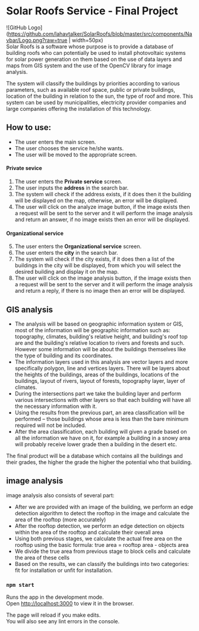 # Solar Roofs Service - Final Project

![GitHub Logo](https://github.com/lahavtalker/SolarRoofs/blob/master/src/components/Navbar/Logo.png?raw=true | width=50px)</br>
Solar Roofs is a software whose purpose is to provide a database of building roofs who can potentially be used to install photovoltaic systems for solar power generation on them based on the use of data layers and maps from GIS system and the use of the OpenCV library for image analysis.

The system will classify the buildings by priorities according to various parameters, such as available roof space, public or private buildings, location of the building in relation to the sun, the type of roof and more.
This system can be used by municipalities, electricity provider companies and large companies offering the installation of this technology.

## How to use:

- The user enters the main screen.
- The user chooses the service he/she wants.
- The user will be moved to the appropriate screen.

#### Private sevice

1. The user enters the **Private service** screen.
2. The user inputs the **address** in the search bar.
3. The system will check if the address exists, if it does then it the building will be displayed on the map, otherwise, an error will be displayed.
4. The user will click on the analyze image button, if the image exists then a request will be sent to the server and it will perform the image analysis and return an answer, if no image exists then an error will be displayed.

#### Organizational service

5. The user enters the **Organizational service** screen.
6. The user enters the **city** in the search bar.
7. The system will check if the city exists, if it does then a list of the buildings in the city will be displayed, from which you will select the desired building and display it on the map.
8. The user will click on the image analysis button, if the image exists then a request will be sent to the server and it will perform the image analysis and return a reply, if there is no image then an error will be displayed.

## GIS analysis

- The analysis will be based on geographic information system or GIS, most of the information will be geographic information such as: topography, climates, building's relative height, and building's roof top are and the building's relative location to rivers and forests and such. However some information will be about the buildings themselves like the type of building and its coordinates.
- The information layers used in this analysis are vector layers and more specifically polygon, line and vertices layers. There will be layers about the heights of the buildings, areas of the buildings, locations of the buildings, layout of rivers, layout of forests, topography layer, layer of climates.
- During the intersections part we take the building layer and perform various intersections with other layers so that each building will have all the necessary information with it.
- Using the results from the previous part, an area classification will be performed – those buildings whose area is less than the bare minimum required will not be included.
- After the area classification, each building will given a grade based on all the information we have on it, for example a building in a snowy area will probably receive lower grade then a building in the desert etc.

The final product will be a database which contains all the buildings and their grades, the higher the grade the higher the potential who that building.

## image analysis

image analysis also consists of several part:

- After we are provided with an image of the building, we perform an edge detection algorithm to detect the rooftop in the image and calculate the area of ​​the rooftop (more accurately)
- After the rooftop detection, we perform an edge detection on objects within the area of ​​the rooftop and calculate their overall area
- Using both previous stages, we calculate the actual free area on the rooftop using the basic formula: true area = rooftop area - objects area
- We divide the true area from previous stage to block cells and calculate the area of ​​these cells
- Based on the results, we can classify the buildings into two categories: fit for installation or unfit for installation.

### `npm start`

Runs the app in the development mode.<br />
Open [http://localhost:3000](http://localhost:3000) to view it in the browser.

The page will reload if you make edits.<br />
You will also see any lint errors in the console.
